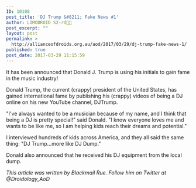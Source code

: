```yaml
---
ID: 10108
post_title: 'DJ Trump &#8211; Fake News #1'
author: LIMODROID S2-rd🔭🔬
post_excerpt: ""
layout: post
permalink: >
  http://allianceofdroids.org.au/aod/2017/03/29/dj-trump-fake-news-1/
published: true
post_date: 2017-03-29 11:15:59
---
```

It has been announced that Donald J. Trump is using his initials to gain fame in the music industry!

Donald Trump, the current (crappy) president of the United States, has gained international fame by publishing his (crappy) videos of being a DJ online on his new YouTube channel, DJTrump.

"I've always wanted to be a musician because of my name, and I think that being a DJ is pretty special!" said Donald. "I know everyone loves me and wants to be like me, so I am helping kids reach their dreams and potential."

I interviewed hundreds of kids across America, and they all said the same thing: "DJ Trump...more like DJ Dump."

Donald also announced that he received his DJ equipment from the local dump.

<em>This article was written by Blackmail Rue. Follow him on Twitter at @Droidology_AoD</em>